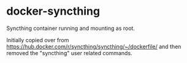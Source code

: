# docker-syncthing
Syncthing container running and mounting as root.

Initially copied over from https://hub.docker.com/r/syncthing/syncthing/~/dockerfile/ and then removed the "syncthing" user related commands.
